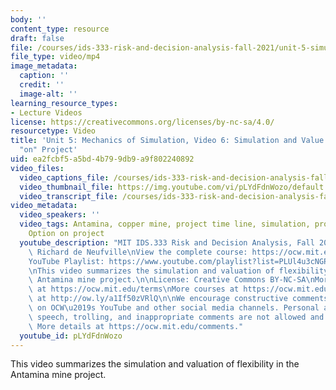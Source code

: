 ```yaml
---
body: ''
content_type: resource
draft: false
file: /courses/ids-333-risk-and-decision-analysis-fall-2021/unit-5-simulation-video-6_360p_16_9.mp4
file_type: video/mp4
image_metadata:
  caption: ''
  credit: ''
  image-alt: ''
learning_resource_types:
- Lecture Videos
license: https://creativecommons.org/licenses/by-nc-sa/4.0/
resourcetype: Video
title: 'Unit 5: Mechanics of Simulation, Video 6: Simulation and Value Flexibility
  "on" Project'
uid: ea2fcbf5-a5bd-4b79-9db9-a9f802240892
video_files:
  video_captions_file: /courses/ids-333-risk-and-decision-analysis-fall-2021/1iTGQR45-gfMqSbuR0CneGB__GSC_xh_d_transcript.webvtt
  video_thumbnail_file: https://img.youtube.com/vi/pLYdFdnWozo/default.jpg
  video_transcript_file: /courses/ids-333-risk-and-decision-analysis-fall-2021/1iTGQR45-gfMqSbuR0CneGB__GSC_xh_d_transcript.pdf
video_metadata:
  video_speakers: ''
  video_tags: Antamina, copper mine, project time line, simulation, project uncertainties,
    Option on project
  youtube_description: "MIT IDS.333 Risk and Decision Analysis, Fall 2021\nInstructor:\
    \ Richard de Neufville\nView the complete course: https://ocw.mit.edu/courses/ids-333-risk-and-decision-analysis-fall-2021/\n\
    YouTube Playlist: https://www.youtube.com/playlist?list=PLUl4u3cNGP62jwhTqp8_1kwrkDkxZhpQC\n\
    \nThis video summarizes the simulation and valuation of flexibility on in the\
    \ Antamina mine project.\n\nLicense: Creative Commons BY-NC-SA\nMore information\
    \ at https://ocw.mit.edu/terms\nMore courses at https://ocw.mit.edu\nSupport OCW\
    \ at http://ow.ly/a1If50zVRlQ\n\nWe encourage constructive comments and discussion\
    \ on OCW\u2019s YouTube and other social media channels. Personal attacks, hate\
    \ speech, trolling, and inappropriate comments are not allowed and may be removed.\
    \ More details at https://ocw.mit.edu/comments."
  youtube_id: pLYdFdnWozo
---
```

This video summarizes the simulation and valuation of flexibility in the Antamina mine project.